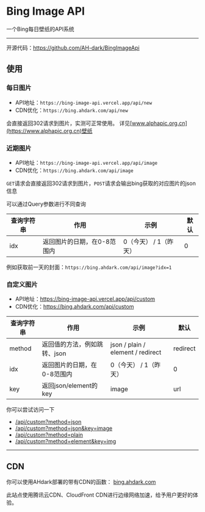 # Bing Image API

一个Bing每日壁纸的API系统

---

开源代码：<https://github.com/AH-dark/BingImageApi>

## 使用

### 每日图片

- API地址：`https://bing-image-api.vercel.app/api/new`
- CDN优化：`https://bing.ahdark.com/api/new`

会直接返回302请求到图片，实测可正常使用。 详见[www.alphapic.org.cn](https://www.alphapic.org.cn)壁纸

### 近期图片

- API地址：`https://bing-image-api.vercel.app/api/image`
- CDN优化：`https://bing.ahdark.com/api/image`

`GET`请求会直接返回302请求到图片，`POST`请求会输出bing获取的对应图片的json信息

可以通过Query参数进行不同查询

| **查询字符串** | **作用**          | **示例**        | **默认** |
|-----------|-----------------|---------------|--------|
| idx       | 返回图片的日期，在0-8范围内 | 0（今天） / 1（昨天） | 0      |

例如获取前一天的封面：`https://bing.ahdark.com/api/image?idx=1`

### 自定义图片

- API地址：https://bing-image-api.vercel.app/api/custom
- CDN优化：https://bing.ahdark.com/api/custom

| **查询字符串** | **作用**             | **示例**                            | **默认**   |
|-----------|--------------------|-----------------------------------|----------|
| method    | 返回值的方法，例如跳转、json   | json / plain / element / redirect | redirect |
| idx       | 返回图片的日期，在0-8范围内    | 0（今天） / 1（昨天）                     | 0        |
| key       | 返回json/element的key | image                             | url      |

你可以尝试访问一下

- [/api/custom?method=json](https://bing.ahdark.com/api/custom?method=json)
- [/api/custom?method=json&key=image](https://bing.ahdark.com/api/custom?method=json&key=image)
- [/api/custom?method=plain](https://bing.ahdark.com/api/custom?method=plain)
- [/api/custom?method=element&key=img](https://bing.ahdark.com/api/custom?method=element&key=img)

---

## CDN

你可以使用AHdark部署的带有CDN的函数：
[bing.ahdark.com](https://bing.ahdark.com)

此站点使用腾讯云CDN、CloudFront CDN进行边缘网络加速，给予用户更好的体验。
